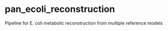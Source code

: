# pan_ecoli_reconstruction
Pipeline for E. coli metabolic reconstruction from multiple reference models
